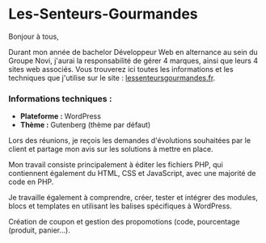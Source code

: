 # Les-Senteurs-Gourmandes

Bonjour à tous,

Durant mon année de bachelor Développeur Web en alternance au sein du Groupe Novi, j'aurai la responsabilité de gérer 4 marques, ainsi que leurs 4 sites web associés.
Vous trouverez ici toutes les informations et les techniques que j'utilise sur le site : [lessenteursgourmandes.fr](https://lessenteursgourmandes.fr).

### Informations techniques : 
- **Plateforme :** WordPress
- **Thème :** Gutenberg (thème par défaut)

Lors des réunions, je reçois les demandes d'évolutions souhaitées par le client et partage mon avis sur les solutions à mettre en place. 

Mon travail consiste principalement à éditer les fichiers PHP, qui contiennent également du HTML, CSS et JavaScript, avec une majorité de code en PHP.

Je travaille également à comprendre, créer, tester et intégrer des modules, blocs et templates en utilisant les balises spécifiques à WordPress.

Création de coupon et gestion des propomotions (code, pourcentage (produit, panier...).
